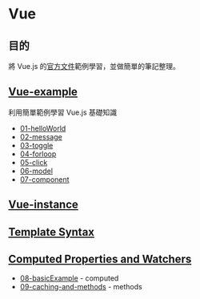 # Vue
## 目的

將 Vue.js 的[官方文件](https://vuejs.org/v2/guide/)範例學習，並做簡單的筆記整理。

## [Vue-example](https://github.com/hunterliu1003/myfirstVue/blob/master/vue-example.md)
利用簡單範例學習 Vue.js 基礎知識
- [01-helloWorld](https://github.com/hunterliu1003/myfirstVue/tree/master/example/01-helloWorld)
- [02-message](https://github.com/hunterliu1003/myfirstVue/tree/master/example/02-message)
- [03-toggle](https://github.com/hunterliu1003/myfirstVue/tree/master/example/03-toggle)
- [04-forloop](https://github.com/hunterliu1003/myfirstVue/tree/master/example/04-forloop)
- [05-click](https://github.com/hunterliu1003/myfirstVue/tree/master/example/05-click)
- [06-model](https://github.com/hunterliu1003/myfirstVue/tree/master/example/06-model)
- [07-component](https://github.com/hunterliu1003/myfirstVue/tree/master/example/07-component)


## [Vue-instance](https://github.com/hunterliu1003/myfirstVue/blob/master/vue-instance.md)

## [Template Syntax](https://github.com/hunterliu1003/myfirstVue/blob/master/vue-template-syntax.md)

## [Computed Properties and Watchers](https://github.com/hunterliu1003/myfirstVue/blob/master/vue-computed-properties-and-watchers.md)

- [08-basicExample](https://github.com/hunterliu1003/myfirstVue/tree/master/example/computed-properties-and-watchers/08-basicExample) - computed
- [09-caching-and-methods](https://github.com/hunterliu1003/myfirstVue/tree/master/example/computed-properties-and-watchers/09-caching-and-methods) - methods


